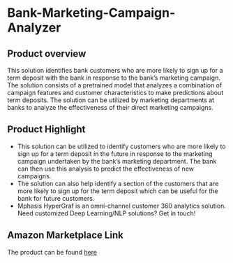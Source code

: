 # Bank-Marketing-Campaign-Analyzer

## Product overview

This solution identifies bank customers who are more likely to sign up for a term deposit with the bank in response to the bank’s marketing campaign. The solution consists of a pretrained model that analyzes a combination of campaign features and customer characteristics to make predictions about term deposits. The solution can be utilized by marketing departments at banks to analyze the effectiveness of their direct marketing campaigns.

## Product Highlight 

* This solution can be utilized to identify customers who are more likely to sign up for a term deposit in the future in response to the marketing campaign undertaken by the bank’s marketing department. The bank can then use this analysis to predict the effectiveness of new campaigns.
* The solution can also help identify a section of the customers that are more likely to sign up for the term deposit which can be useful for the bank for future customers.
* Mphasis HyperGraf is an omni-channel customer 360 analytics solution. Need customized Deep Learning/NLP solutions? Get in touch!

## Amazon Marketplace Link
The product can be found [here]()

